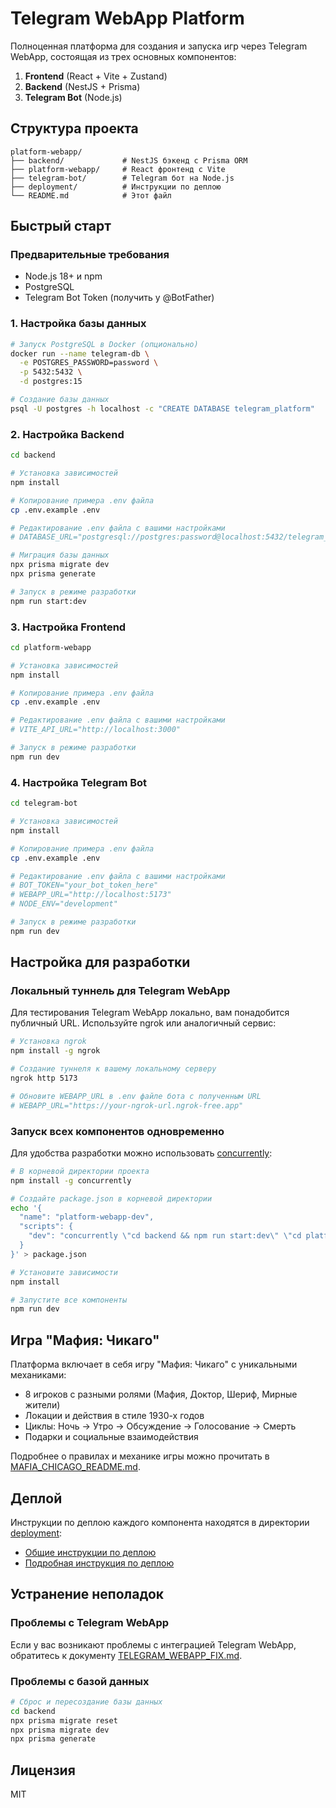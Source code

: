# Telegram WebApp Platform

Полноценная платформа для создания и запуска игр через Telegram WebApp, состоящая из трех основных компонентов:

1. **Frontend** (React + Vite + Zustand)
2. **Backend** (NestJS + Prisma)
3. **Telegram Bot** (Node.js)

## Структура проекта

```
platform-webapp/
├── backend/             # NestJS бэкенд с Prisma ORM
├── platform-webapp/     # React фронтенд с Vite
├── telegram-bot/        # Telegram бот на Node.js
├── deployment/          # Инструкции по деплою
└── README.md            # Этот файл
```

## Быстрый старт

### Предварительные требования

- Node.js 18+ и npm
- PostgreSQL
- Telegram Bot Token (получить у @BotFather)

### 1. Настройка базы данных

```bash
# Запуск PostgreSQL в Docker (опционально)
docker run --name telegram-db \
  -e POSTGRES_PASSWORD=password \
  -p 5432:5432 \
  -d postgres:15

# Создание базы данных
psql -U postgres -h localhost -c "CREATE DATABASE telegram_platform"
```

### 2. Настройка Backend

```bash
cd backend

# Установка зависимостей
npm install

# Копирование примера .env файла
cp .env.example .env

# Редактирование .env файла с вашими настройками
# DATABASE_URL="postgresql://postgres:password@localhost:5432/telegram_platform"

# Миграция базы данных
npx prisma migrate dev
npx prisma generate

# Запуск в режиме разработки
npm run start:dev
```

### 3. Настройка Frontend

```bash
cd platform-webapp

# Установка зависимостей
npm install

# Копирование примера .env файла
cp .env.example .env

# Редактирование .env файла с вашими настройками
# VITE_API_URL="http://localhost:3000"

# Запуск в режиме разработки
npm run dev
```

### 4. Настройка Telegram Bot

```bash
cd telegram-bot

# Установка зависимостей
npm install

# Копирование примера .env файла
cp .env.example .env

# Редактирование .env файла с вашими настройками
# BOT_TOKEN="your_bot_token_here"
# WEBAPP_URL="http://localhost:5173"
# NODE_ENV="development"

# Запуск в режиме разработки
npm run dev
```

## Настройка для разработки

### Локальный туннель для Telegram WebApp

Для тестирования Telegram WebApp локально, вам понадобится публичный URL. Используйте ngrok или аналогичный сервис:

```bash
# Установка ngrok
npm install -g ngrok

# Создание туннеля к вашему локальному серверу
ngrok http 5173

# Обновите WEBAPP_URL в .env файле бота с полученным URL
# WEBAPP_URL="https://your-ngrok-url.ngrok-free.app"
```

### Запуск всех компонентов одновременно

Для удобства разработки можно использовать [concurrently](https://www.npmjs.com/package/concurrently):

```bash
# В корневой директории проекта
npm install -g concurrently

# Создайте package.json в корневой директории
echo '{
  "name": "platform-webapp-dev",
  "scripts": {
    "dev": "concurrently \"cd backend && npm run start:dev\" \"cd platform-webapp && npm run dev\" \"cd telegram-bot && npm run dev\""
  }
}' > package.json

# Установите зависимости
npm install

# Запустите все компоненты
npm run dev
```

## Игра "Мафия: Чикаго"

Платформа включает в себя игру "Мафия: Чикаго" с уникальными механиками:

- 8 игроков с разными ролями (Мафия, Доктор, Шериф, Мирные жители)
- Локации и действия в стиле 1930-х годов
- Циклы: Ночь → Утро → Обсуждение → Голосование → Смерть
- Подарки и социальные взаимодействия

Подробнее о правилах и механике игры можно прочитать в [MAFIA_CHICAGO_README.md](./MAFIA_CHICAGO_README.md).

## Деплой

Инструкции по деплою каждого компонента находятся в директории [deployment](./deployment/):

- [Общие инструкции по деплою](./deployment/README.md)
- [Подробная инструкция по деплою](./deployment/DEPLOYMENT.md)

## Устранение неполадок

### Проблемы с Telegram WebApp

Если у вас возникают проблемы с интеграцией Telegram WebApp, обратитесь к документу [TELEGRAM_WEBAPP_FIX.md](./TELEGRAM_WEBAPP_FIX.md).

### Проблемы с базой данных

```bash
# Сброс и пересоздание базы данных
cd backend
npx prisma migrate reset
npx prisma migrate dev
npx prisma generate
```

## Лицензия

MIT
